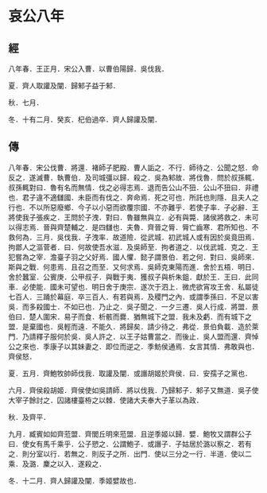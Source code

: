 # 哀公八年
## 經

八年春．王正月．宋公入曹．以曹伯陽歸．吳伐我．

夏．齊人取讙及闡．歸邾子益于邾．

秋．七月．

冬．十有二月．癸亥．杞伯過卒．齊人歸讙及闡．

## 傳

八年春．宋公伐曹．將還．褚師子肥殿．曹人詬之．不行．師待之．公聞之怒．命反之．遂滅曹．執曹伯．及司城彊以歸．殺之．吳為邾故．將伐魯．問於叔孫輒．叔孫輒對曰．魯有名而無情．伐之必得志焉．退而告公山不狃．公山不狃曰．非禮也．君子違不適讎國．未臣而有伐之．奔命焉．死之可也．所託也則隱．且夫人之行也．不以所惡廢鄉．今子以小惡而欲覆宗國．不亦難乎．若使子率．子必辭．王將使我子張疾之．王問於子洩．對曰．魯雖無與立．必有與斃．諸侯將救之．未可以得志焉．晉與齊楚輔之．是四讎也．夫魯．齊晉之脣．脣亡齒寒．君所知也．不救何為．三月．吳伐我．子洩率．故道險．從武城．初武城人或有因於吳竟田焉．拘鄫人之漚菅者．曰．何故使吾水滋．及吳師至．拘者道之．以伐武城．克之．王犯嘗為之宰．澹臺子羽之父好焉．國人懼．懿子謂景伯．若之何．對曰．吳師來．斯與之戰．何患焉．且召之而至．又何求焉．吳師克東陽而進．舍於五梧．明日．舍於蠶室．公賓庚．公甲叔子．與戰于夷．獲叔子與析朱鉏．獻於王．王曰．此同車．必使能．國未可望也．明日舍于庚宗．遂次于泗上．微虎欲宵攻王舍．私屬徒七百人．三踊於幕庭．卒三百人．有若與焉．及稷門之內．或謂季孫曰．不足以害吳．而多殺國士．不如已也．乃止之．吳子聞之．一夕三遷．吳人行成．將盟．景伯曰．楚人圍宋．易子而食．析骸而爨．猶無城下之盟．我未及虧．而有城下之盟．是棄國也．吳輕而遠．不能久．將歸矣．請少待之．弗從．景伯負載．造於萊門．乃請釋子服何於吳．吳人許之．以王子姑曹當之．而後止．吳人盟而還．齊悼公之來也．季康子以其妹妻之．即位而逆之．季魴侯通焉．女言其情．弗敢與也．齊侯怒．

夏．五月．齊鮑牧帥師伐我．取讙及闡．或譖胡姬於齊侯．曰．安孺子之黨也．

六月．齊侯殺胡姬．齊侯使如吳請師．將以伐我．乃歸邾子．邾子又無道．吳子使大宰子餘討之．囚諸樓臺栫之以棘．使諸大夫奉大子革以為政．

秋．及齊平．

九月．臧賓如如齊蒞盟．齊閭丘明來蒞盟．且逆季姬以歸．嬖．鮑牧又謂群公子曰．使女有馬千乘乎．公子愬之．公謂鮑子．或譖子．子姑居於潞以察之．若有之．則分室以行．若無之．則反子之所．出門．使以三分之一行．半道．使以二乘．及潞．麇之以入．遂殺之．

冬．十二月．齊人歸讙及闡．季姬嬖故也．

